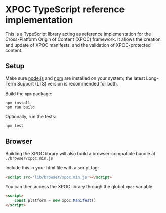 # XPOC TypeScript reference implementation

This is a TypeScript library acting as reference implementation for the Cross-Platform Origin of Content (XPOC) framework. It allows the creation and update of XPOC manifests, and the validation of XPOC-protected content.

## Setup

Make sure [node.js](https://nodejs.org/) and [npm](https://docs.npmjs.com/downloading-and-installing-node-js-and-npm) are installed on your system; the latest Long-Term Support (LTS) version is recommended for both. 

Build the `npm` package:
```
npm install
npm run build
```

Optionally, run the tests:
```
npm test
```

## Browser

Building the XPOC library will also build a browser-compatible bundle at `./browser/xpoc.min.js`

Include this in your html file with a script tag:
```html
<script src='lib/browser/xpoc.min.js'></script>
```

You can then access the XPOC library through the global `xpoc` variable.
```html
<script>
    const platform = new xpoc.Manifest()
</script>
```